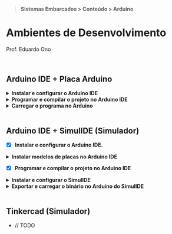 > #### Sistemas Embarcados > Conteúdo > Arduino

# Ambientes de Desenvolvimento

Prof. Eduardo Ono

<br>

## Arduino IDE + Placa Arduino

<details>
  <summary>
    <strong>Instalar e configurar o Arduino IDE</strong>
  </summary>
  <section markdown="1">

* Baixar o Arduino IDE no site https://www.arduino.cc/en/software

* OBS.: A versão estável (1.8.x) provavelmente será descontinuada em breve. Porém, a versão beta (2.0.x) consome ~800 MB de RAM, contra ~200 MB na versão estável.

* Instalar o Arduino IDE.

* Na janela Preferences do Arduino IDE (menu `File` -> `Preferences...`), especificar um diretório onde os projetos do Arduino serão armazenados (salvos).

  <img src="./figuras/arduino-ide-preferences.png" alt="img" width="480px">

* Criar um novo projeto no Arduino IDE (<kbd>Ctrl + N</kbd>). Uma nova instância (janela) do Arduino IDE será aberta, caso já exista algum projeto aberto.

* Conectar uma placa Arduino em uma porta USB do computador.

* Selecionar uma das seguintes placas: __Arduino Uno__, __Arduino MEGA__, __Arduino Leonardo__ ou __Arduino Nano__ através do menu `Tools` -> `Board` -> `Arduino AVR Boards`.

* Selecionar a porta do computador onde a placa foi concetada (por exemplo COM3) através no menu _Drop-Down_ na interface principal (na versão 2.0.x) ou através do menu `Tools` -> `Port` (na versão 1.8.x).

* Driver para chip CH340

  * https://www.arduined.eu/ch340-windows-10-driver-download/

  </section>
</details>

<details>
  <summary>
    <strong>Programar e compilar o projeto no Arduino IDE</strong>
  </summary>
  <section markdown="1">

* Criar um novo projeto no Arduino IDE (<kbd>Ctrl + N</kbd>). Uma nova instância (janela) do Arduino IDE será aberta, caso já exista algum projeto aberto.

* Selecionar uma das seguintes placas: Arduino Uno, Arduino Leonardo ou Arduino MEGA através do menu `Tools` -> `Board` -> `Arduino AVR Boards`.

* Incluir alguma biblioteca, caso necessário, através do `Library Manager`, na barra lateral esquerda (versão 2.0.x) ou através do menu `Sketch` -> `Include Library` -> `Manage Libraries`.

* Salvar (<kbd>Ctrl + S</kbd>) o projeto no diretório especificado na jalela `Preferences`. O nome do projeto é o nome do diretório que será criado no diretrório especificado. Por exemplo, caso o nome do projeto seja `Projeto`, será criado um diretório `Projeto`, com o arquivo (_sketch_) `Projeto.ino` dentro deste diretório.

* Compilar o projeto através do botão `Verify` ou <kbd>Ctrl + R</kbd>.

  </section>
</details>

<details>
  <summary>
    <strong>Carregar o programa no Arduino</strong>
  </summary>
  <section markdown="1">

* Após a compilação, clicar no botão `Upload` ou usar o atalho <kbd>Ctrl + U</kbd>.

  </section>
</details>

<br>

## Arduino IDE + SimulIDE (Simulador)

* [x] <strong>Instalar e configurar o Arduino IDE.</strong>

<details>
  <summary>
    <strong>Instalar modelos de placas no Arduino IDE</strong>
  </summary>
  <section markdown="1">

* Caso esteja utilizando o Arduino IDE

* Na barra lateral esquerda (Arduino IDE 2.0.x), clicar no botão `Boards Manager` e instalar a versão mais recente do _Arduino AVR Boards_ (by Arduino). Na versão 1.8.x, os modelos de placas Arduino já estão disponíveis para uso.

  </section>
</details>

* [x] <strong>Programar e compilar o projeto no Arduino IDE</strong>

<details>
  <summary>
    <strong>Instalar e configurar o SimulIDE</strong>
  </summary>
  <section markdown="1">

* Baixar o SimulIDE no site https://www.simulide.com/p/downloads.html

* Instalar o SimulIDE.

  </section>
</details>

<details>
  <summary>
    <strong>Exportar e carregar o binário no Arduino do SimulIDE</strong>
  </summary>
  <section markdown="1">

 * Após compilar o projeto no Arduino IDE, exportar o binário compilado através do menu `Sketch` -> `Export compiled Binary` ou pelo atalho <kbd>Ctrl + Alt + S</kbd>. Será criado um diretório `build` no diretório do projeto com o arquivo `.hex` em algum diretório mais interno.

* No SimulIDE, após adicionar o Arduino no circuito e "montar" o restante do circuito, conforme a programação, clicar com o botão direito do mouse sobre o Arduino e selecionar a opção `Carregar firmware`. Localizar e selecionar o arquivo `.hex` exportado conforme a etapa anterior.

  </section>
</details>

<br>

## Tinkercad (Simulador)

* // TODO

<br>
